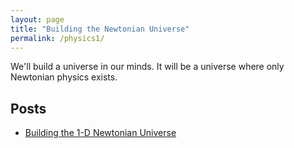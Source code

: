 ```yaml
---
layout: page
title: "Building the Newtonian Universe"
permalink: /physics1/
---
```


We'll build a universe in our minds. It will be a universe where only Newtonian physics exists.

## Posts

- [Building the 1-D Newtonian Universe](/2025/05/05/building-the-1-d-newtonian-universe/)
